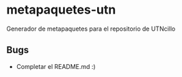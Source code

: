 metapaquetes-utn
================

Generador de metapaquetes para el repositorio de UTNcillo


Bugs
----
* Completar el README.md :)
